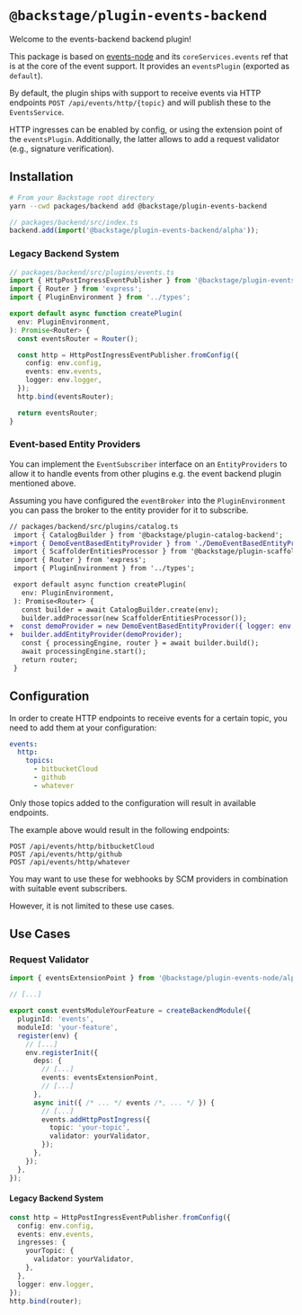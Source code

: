 # `@backstage/plugin-events-backend`

Welcome to the events-backend backend plugin!

This package is based on [events-node](../events-node) and its `coreServices.events` ref that is at the core of the event support.
It provides an `eventsPlugin` (exported as `default`).

By default, the plugin ships with support to receive events via HTTP endpoints
`POST /api/events/http/{topic}` and will publish these to the `EventsService`.

HTTP ingresses can be enabled by config, or using the extension point
of the `eventsPlugin`.
Additionally, the latter allows to add a request validator
(e.g., signature verification).

## Installation

```bash
# From your Backstage root directory
yarn --cwd packages/backend add @backstage/plugin-events-backend
```

```ts
// packages/backend/src/index.ts
backend.add(import('@backstage/plugin-events-backend/alpha'));
```

### Legacy Backend System

```ts
// packages/backend/src/plugins/events.ts
import { HttpPostIngressEventPublisher } from '@backstage/plugin-events-backend';
import { Router } from 'express';
import { PluginEnvironment } from '../types';

export default async function createPlugin(
  env: PluginEnvironment,
): Promise<Router> {
  const eventsRouter = Router();

  const http = HttpPostIngressEventPublisher.fromConfig({
    config: env.config,
    events: env.events,
    logger: env.logger,
  });
  http.bind(eventsRouter);

  return eventsRouter;
}
```

### Event-based Entity Providers

You can implement the `EventSubscriber` interface on an `EntityProviders` to allow it to handle events from other plugins e.g. the event backend plugin
mentioned above.

Assuming you have configured the `eventBroker` into the `PluginEnvironment` you can pass the broker to the entity provider for it to subscribe.

```diff
// packages/backend/src/plugins/catalog.ts
 import { CatalogBuilder } from '@backstage/plugin-catalog-backend';
+import { DemoEventBasedEntityProvider } from './DemoEventBasedEntityProvider';
 import { ScaffolderEntitiesProcessor } from '@backstage/plugin-scaffolder-backend';
 import { Router } from 'express';
 import { PluginEnvironment } from '../types';

 export default async function createPlugin(
   env: PluginEnvironment,
 ): Promise<Router> {
   const builder = await CatalogBuilder.create(env);
   builder.addProcessor(new ScaffolderEntitiesProcessor());
+  const demoProvider = new DemoEventBasedEntityProvider({ logger: env.logger, topics: ['example'], eventBroker: env.eventBroker });
+  builder.addEntityProvider(demoProvider);
   const { processingEngine, router } = await builder.build();
   await processingEngine.start();
   return router;
 }
```

## Configuration

In order to create HTTP endpoints to receive events for a certain
topic, you need to add them at your configuration:

```yaml
events:
  http:
    topics:
      - bitbucketCloud
      - github
      - whatever
```

Only those topics added to the configuration will result in
available endpoints.

The example above would result in the following endpoints:

```
POST /api/events/http/bitbucketCloud
POST /api/events/http/github
POST /api/events/http/whatever
```

You may want to use these for webhooks by SCM providers
in combination with suitable event subscribers.

However, it is not limited to these use cases.

## Use Cases

### Request Validator

```ts
import { eventsExtensionPoint } from '@backstage/plugin-events-node/alpha';

// [...]

export const eventsModuleYourFeature = createBackendModule({
  pluginId: 'events',
  moduleId: 'your-feature',
  register(env) {
    // [...]
    env.registerInit({
      deps: {
        // [...]
        events: eventsExtensionPoint,
        // [...]
      },
      async init({ /* ... */ events /*, ... */ }) {
        // [...]
        events.addHttpPostIngress({
          topic: 'your-topic',
          validator: yourValidator,
        });
      },
    });
  },
});
```

#### Legacy Backend System

```ts
const http = HttpPostIngressEventPublisher.fromConfig({
  config: env.config,
  events: env.events,
  ingresses: {
    yourTopic: {
      validator: yourValidator,
    },
  },
  logger: env.logger,
});
http.bind(router);
```
